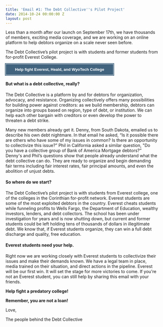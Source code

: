 ```yaml
---
title: 'Email #1: The Debt Collective''s Pilot Project'
date: 2014-10-24 00:00:00 Z
layout: post
---
```


Less than a month after our launch on September 17th, we have thousands of members, exciting media coverage, and we are working on an online platform to help debtors organize on a scale never seen before.

The Debt Collective’s pilot project is with students and former students from for-profit Everest College.

<a style="background-color:#41637e;border-left-color:#ffffff;border-left-style:solid;border-left-width:1px;border-top-color:#ffffff;border-top-style:solid;border-top-width:1px;border-bottom-color:#ffffff;border-bottom-style:solid;border-bottom-width:1px;border-right-color:#ffffff;border-right-style:solid;border-right-width:1px;color:#ffffff!important;display:inline-block;font-size:13px;font-weight:bold;line-height:15px;outline-color:#41637e;outline-style:solid;outline-width:2px;padding-top:10px;padding-bottom:10px;padding-left:30px;padding-right:30px;text-align:center;text-decoration:none!important;font-family:sans-serif" href="http://debtcollective.cmail2.com/t/j-l-dlitvd-bdkkktyyh-r/" target="_blank">Help fight 
Everest, Heald, and WyoTech College</a>
 
 
 

#### But what is a debt collective, really?

The Debt Collective is a platform by and for debtors for organization, advocacy, and resistance. Organizing collectively offers many possibilities for building power against creditors: as we build membership, debtors can organize into groups based on region, type of debt, or institution. We can help each other bargain with creditors or even develop the power to threaten a debt strike.

Many new members already get it.  Denny, from South Dakota, emailed us to describe his own debt nightmare. In that email he asked, “Is it possible there are others who have some of my issues in common? Is there an opportunity to collectivize this issue?” Phil in California asked a similar question, "Do you have a collective group of Bank of America Mortgage debtors?” Denny's and Phil’s questions show that people already understand what the debt collective can do. They are ready to organize and begin demanding fair terms including fair interest rates, fair principal amounts, and even the abolition of unjust debts.

#### So where do we start?

The Debt Collective’s pilot project is with students from Everest college, one of the colleges in the Corinthian for-profit network. Everest students are some of the most exploited debtors in the country. Everest cheats students while funneling profits to Wells Fargo, the Department of Education, wealthy investors, lenders, and debt collectors. The school has been under investigation for years and is now shutting down, but current and former students could be left holding tens of thousands of dollars in illegitimate debt. We know that, if Everest students organize, they can win a full debt discharge and quality, free education.

#### Everest students need your help.

Right now we are working closely with Everest students to collectivize their issues and make their demands known. We have a legal team in place, media trained on their situation, and direct actions in the pipeline. Everest will be our first win. It will set the stage for more victories to come. If you're not an Everest student, you can still help by sharing this email with your friends.

 
**Help fight a predatory college!**

**Remember, you are not a loan!**

Love,

The people behind the Debt Collective